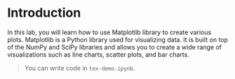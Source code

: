 # Introduction

In this lab, you will learn how to use Matplotlib library to create various plots. Matplotlib is a Python library used for visualizing data. It is built on top of the NumPy and SciPy libraries and allows you to create a wide range of visualizations such as line charts, scatter plots, and bar charts.

> You can write code in `tex-demo.ipynb`.
